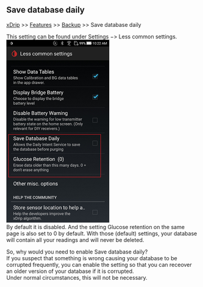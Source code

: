 ## Save database daily
[xDrip](../../README.md) >> [Features](../Features_page.md) >> [Backup](../Backup.md) >> Save database daily  
  
This setting can be found under Settings &#8722;> Less common settings.  
![](./images/SaveDaily.png)  
By default it is disabled.  And the setting Glucose retention on the same page is also set to 0 by default.
With those (default) settings, your database will contain all your readings and will never be deleted.  
  
So, why would you need to enable Save database daily?  
If you suspect that something is wrong causing your database to be corrupted frequently, you can enable the setting so that you can receover an older version of your database if it is corrupted.  
Under normal circumstances, this will not be necessary.  
  
